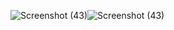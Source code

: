 ![Screenshot (43)](https://github.com/user-attachments/assets/d7d16d84-aaa6-4cbd-ac05-0bde8246c923)![Screenshot (43)](https://github.com/user-attachments/assets/cd0141a6-d380-499e-a60b-9700f97b321e)

